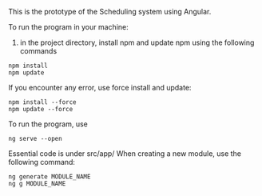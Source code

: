 This is the prototype of the Scheduling system using Angular. 

To run the program in your machine:
1. in the project directory, install npm and update npm using the following commands
```
npm install
npm update
```

If you encounter any error, use force install and update:
```
npm install --force
npm update --force
```

To run the program, use
```
ng serve --open
```

Essential code is under src/app/
When creating a new module, use the following command:
```
ng generate MODULE_NAME
ng g MODULE_NAME
```
